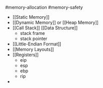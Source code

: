 #memory-allocation #memory-safety

- [[Static Memory]]
- [[Dynamic Memory]] or [[Heap Memory]]
- [[Call Stack]] [[Data Structure]]
	- stack frame
	- stack pointer
- [[Little-Endian Format]]
- [[Memory Layouts]]
- [[Registers]]
	- eip
	- esp
	- ebp
	- rip
- 